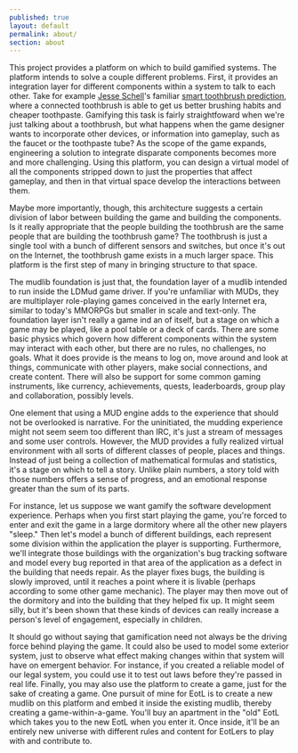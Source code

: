 ```yaml
---
published: true
layout: default
permalink: about/
section: about
---
```


This project provides a platform on which to build gamified systems. The platform intends to solve a couple different problems. First, it provides an integration layer for different components within a system to talk to each other. Take for example [Jesse Schell](http://www.jesseschell.com/)'s familiar [smart toothbrush prediction](http://www.g4tv.com/videos/44277/dice-2010-design-outside-the-box-presentation/), where a connected toothbrush is able to get us better brushing habits and cheaper toothpaste. Gamifying this task is fairly straightfoward when we're just talking about a toothbrush, but what happens when the game designer wants to incorporate other devices, or information into gameplay, such as the faucet or the toothpaste tube? As the scope of the game expands, engineering a solution to integrate disparate components becomes more and more challenging. Using this platform, you can design a virtual model of all the components stripped down to just the properties that affect gameplay, and then in that virtual space develop the interactions between them.

Maybe more importantly, though, this architecture suggests a certain division of labor between building the game and building the components. Is it really appropriate that the people building the toothbrush are the same people that are building the toothbrush game? The toothbrush is just a single tool with a bunch of different sensors and switches, but once it's out on the Internet, the toothbrush game exists in a much larger space. This platform is the first step of many in bringing structure to that space.

The mudlib foundation is just that, the foundation layer of a mudlib intended to run inside the LDMud game driver. If you're unfamiliar with MUDs, they are multiplayer role-playing games conceived in the early Internet era, similar to today's MMORPGs but smaller in scale and text-only. The foundation layer isn't really a game ind an of itself, but a stage on which a game may be played, like a pool table or a deck of cards. There are some basic physics which govern how different components within the system may interact with each other, but there are no rules, no challenges, no goals. What it does provide is the means to log on, move around and look at things, communicate with other players, make social connections, and create content. There will also be support for some common gaming instruments, like currency, achievements, quests, leaderboards, group play and collaboration, possibly levels.

One element that using a MUD engine adds to the experience that should not be overlooked is narrative. For the uninitiated, the mudding experience might not seem seem too different than IRC, it's just a stream of messages and some user controls. However, the MUD provides a fully realized virtual environment with all sorts of different classes of people, places and things. Instead of just being a collection of mathematical formulas and statistics, it's a stage on which to tell a story. Unlike plain numbers, a story told with those numbers offers a sense of progress, and an emotional response greater than the sum of its parts.

For instance, let us suppose we want gamify the software development experience. Perhaps when you first start playing the game, you're forced to enter and exit the game in a large dormitory where all the other new players "sleep." Then let's model a bunch of different buildings, each represent some division within the application the player is supporting. Furthermore, we'll integrate those buildings with the organization's bug tracking software and model every bug reported in that area of the application as a defect in the building that needs repair. As the player fixes bugs, the building is slowly improved, until it reaches a point where it is livable (perhaps according to some other game mechanic). The player may then move out of the dormitory and into the building that they helped fix up. It might seem silly, but it's been shown that these kinds of devices can really increase a person's level of engagement, especially in children.

It should go without saying that gamification need not always be the driving force behind playing the game. It could also be used to model some exterior system, just to observe what effect making changes within that system will have on emergent behavior. For instance, if you created a reliable model of our legal system, you could use it to test out laws before they're passed in real life. Finally, you may also use the platform to create a game, just for the sake of creating a game. One pursuit of mine for EotL is to create a new mudlib on this platform and embed it inside the existing mudlib, thereby creating a game-within-a-game. You'll buy an apartment in the "old" EotL which takes you to the new EotL when you enter it. Once inside, it'll be an entirely new universe with different rules and content for EotLers to play with and contribute to.
